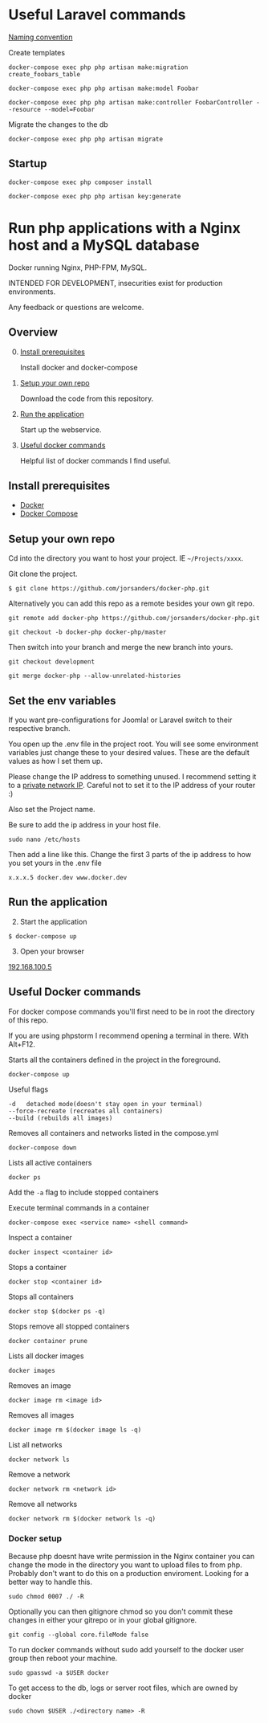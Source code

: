 # Useful Laravel commands
[Naming convention](https://github.com/alexeymezenin/laravel-best-practices#follow-laravel-naming-conventions)

Create templates

```docker-compose exec php php artisan make:migration create_foobars_table```

```docker-compose exec php php artisan make:model Foobar```

```docker-compose exec php php artisan make:controller FoobarController --resource --model=Foobar```

Migrate the changes to the db

```docker-compose exec php php artisan migrate```

## Startup

```docker-compose exec php composer install```

```docker-compose exec php php artisan key:generate```

# Run php applications with a Nginx host and a MySQL database

Docker running Nginx, PHP-FPM, MySQL. 

INTENDED FOR DEVELOPMENT, insecurities exist for production environments.

Any feedback or questions are welcome.

## Overview

0. [Install prerequisites](#install-prerequisites)

    Install docker and docker-compose

0. [Setup your own repo](#setup-your-own-repo)

    Download the code from this repository.

0. [Run the application](#set-the-env-variables)

    Start up the webservice.
            
0. [Useful docker commands](#useful-docker-commands)

    Helpful list of docker commands I find useful.


## Install prerequisites

* [Docker](https://docs.docker.com/engine/installation/)
* [Docker Compose](https://docs.docker.com/compose/install/)

## Setup your own repo

Cd into the directory you want to host your project. IE ```~/Projects/xxxx```.

Git clone the project.

```
$ git clone https://github.com/jorsanders/docker-php.git
```

Alternatively you can add this repo as a remote besides your own git repo.

```git remote add docker-php https://github.com/jorsanders/docker-php.git```

```git checkout -b docker-php docker-php/master```

Then switch into your branch and merge the new branch into yours.

```git checkout development```

```git merge docker-php --allow-unrelated-histories```

## Set the env variables

If you want pre-configurations for Joomla! or Laravel switch to their respective branch.

You open up the .env file in the project root. You will see some environment variables just change these to your desired values.
These are the default values as how I set them up. 

Please change the IP address to something unused. I recommend setting it to a [private network IP](https://en.wikipedia.org/wiki/IPv4#Private_networks). 
Careful not to set it to the IP address of your router :)

Also set the Project name. 

Be sure to add the ip address in your host file.

```
sudo nano /etc/hosts
```

Then add a line like this. Change the first 3 parts of the ip address to how you set yours in the .env file
```
x.x.x.5	docker.dev www.docker.dev
```


## Run the application


2. Start the application

```
$ docker-compose up
```
    
3. Open your browser

[192.168.100.5](http://192.168.100.5)
   

## Useful Docker commands
For docker compose commands you'll first need to be in root the directory of this repo. 

If you are using phpstorm I recommend opening a terminal in there. With Alt+F12.

Starts all the containers defined in the project in the foreground.
```
docker-compose up
```

Useful flags
```
-d   detached mode(doesn't stay open in your terminal)
--force-recreate (recreates all containers)
--build (rebuilds all images)
```

Removes all containers and networks listed in the compose.yml
```
docker-compose down
```

Lists all active containers
```
docker ps
```
Add the ```-a``` flag to include stopped containers

Execute terminal commands in a container
```
docker-compose exec <service name> <shell command>
```

Inspect a container
```
docker inspect <container id>
```

Stops a container
```
docker stop <container id>
```

Stops all containers
```
docker stop $(docker ps -q)
```

Stops remove all stopped containers
```
docker container prune
```

Lists all docker images
```
docker images
```

Removes an image
```
docker image rm <image id>
```

Removes all images
```
docker image rm $(docker image ls -q)
```

List all networks
```
docker network ls
```

Remove a network
```
docker network rm <network id>
```

Remove all networks
```
docker network rm $(docker network ls -q)
```

### Docker setup

Because php doesnt have write permission in the Nginx container you can change the mode in the directory you want to upload files to from php. Probably don't want to do this on a production enviroment. Looking for a better way to handle this.
```
sudo chmod 0007 ./ -R
``` 

Optionally you can then gitignore chmod so you don't commit these changes in either your gitrepo or in your global gitignore. 
```
git config --global core.fileMode false
```

To run docker commands without sudo add yourself to the docker user group then reboot your machine.
```
sudo gpasswd -a $USER docker
```

To get access to the db, logs or server root files, which are owned by docker
```
sudo chown $USER ./<directory name> -R
```
